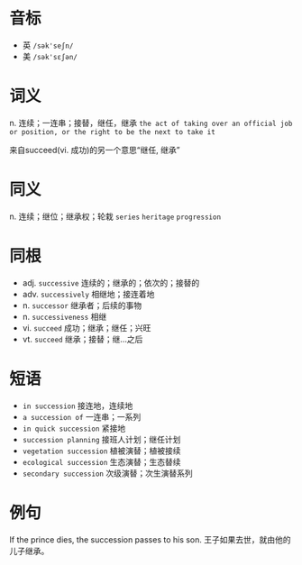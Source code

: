 # 音标

- 英 `/sək'seʃn/`
- 美 `/sək'sɛʃən/`

# 词义

n. 连续；一连串；接替，继任，继承
`the act of taking over an official job or position, or the right to be the next to take it`



来自succeed(vi. 成功)的另一个意思“继任, 继承”

# 同义

n. 连续；继位；继承权；轮栽
`series` `heritage` `progression`

# 同根

- adj. `successive` 连续的；继承的；依次的；接替的
- adv. `successively` 相继地；接连着地
- n. `successor` 继承者；后续的事物
- n. `successiveness` 相继
- vi. `succeed` 成功；继承；继任；兴旺
- vt. `succeed` 继承；接替；继…之后

# 短语

- `in succession` 接连地，连续地
- `a succession of` 一连串；一系列
- `in quick succession` 紧接地
- `succession planning` 接班人计划；继任计划
- `vegetation succession` 植被演替；植被接续
- `ecological succession` 生态演替；生态替续
- `secondary succession` 次级演替；次生演替系列

# 例句

If the prince dies, the succession passes to his son.
王子如果去世，就由他的儿子继承。


